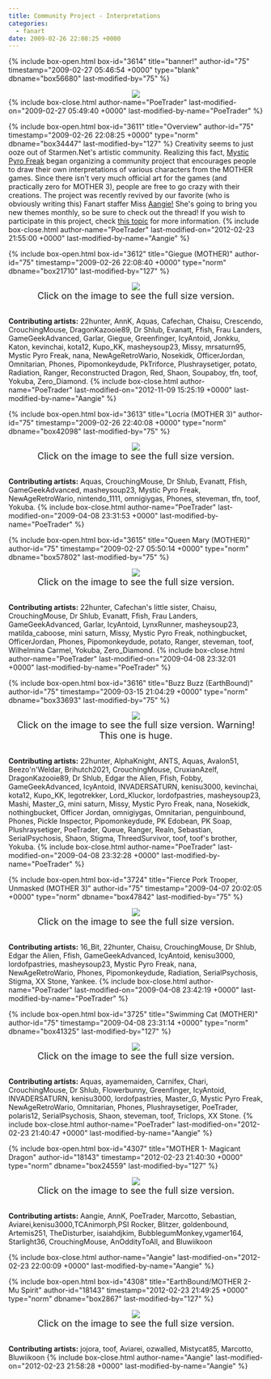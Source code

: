 ```yaml
---
title: Community Project - Interpretations
categories:
  - fanart
date: 2009-02-26 22:08:25 +0000
---
```

{% include box-open.html box-id="3614" title="banner!" author-id="75" timestamp="2009-02-27 05:46:54 +0000" type="blank" dbname="box56680" last-modified-by="75" %}
<center><img src="banner.png" /></center>
{% include box-close.html author-name="PoeTrader" last-modified-on="2009-02-27 05:49:40 +0000" last-modified-by-name="PoeTrader" %}

{% include box-open.html box-id="3611" title="Overview" author-id="75" timestamp="2009-02-26 22:08:25 +0000" type="norm" dbname="box34447" last-modified-by="127" %}
Creativity seems to just ooze out of Starmen.Net's artistic community. Realizing this fact, <a href="http://forum.starmen.net/members/12176">Mystic Pyro Freak</a> began organizing a community project that encourages people to draw their own interpretations of various characters from the MOTHER games. Since there isn't very much official art for the games (and practically zero for MOTHER 3), people are free to go crazy with their creations. The project was recently revived by our favorite (who is obviously writing this) Fanart staffer Miss  <a href="http://forum.starmen.net/members/Aangie">Aangie!</a> She's going to bring you new themes monthly, so be sure to check out the thread! If you wish to participate in this project, check <a href="http://forum.starmen.net/forum/Fan/Forum/COMMUNITY-PROJECT-Intepretations-Revival/page/1#post1783608">this topic</a> for more information.
{% include box-close.html author-name="PoeTrader" last-modified-on="2012-02-23 21:55:00 +0000" last-modified-by-name="Aangie" %}

{% include box-open.html box-id="3612" title="Giegue (MOTHER)" author-id="75" timestamp="2009-02-26 22:08:40 +0000" type="norm" dbname="box21710" last-modified-by="127" %}
<center><a href="http://starmen.net/fanart/community/Porky-bot-Invasion.png"><img src="giegue_small.png" border="0" /></a><br />
<font size="+1">Click on the image to see the full size version.</font></center><br />

<b>Contributing artists:</b> 22hunter, AnnK, Aquas, Cafechan, Chaisu, Crescendo, CrouchingMouse, DragonKazooie89, Dr Shlub, Evanatt, Ffish, Frau Landers, GameGeekAdvanced, Garlar, Giegue, Greenfinger, IcyAntoid, Jonkku, Katon, kevinchai, kota12, Kupo_KK, masheysoup23, Missy, mrsaturn95, Mystic Pyro Freak, nana, NewAgeRetroWario, Nosekidk, OfficerJordan, Omnitarian, Phones, Pipomonkeydude, PkTriforce, Plushraysetiger, potato, Radiation, Ranger, Reconstructed Dragon, Red, Shaon, Soupaboy, tfn, toof, Yokuba, Zero_Diamond.
{% include box-close.html author-name="PoeTrader" last-modified-on="2012-11-09 15:25:19 +0000" last-modified-by-name="Aangie" %}

{% include box-open.html box-id="3613" title="Locria (MOTHER 3)" author-id="75" timestamp="2009-02-26 22:40:08 +0000" type="norm" dbname="box42098" last-modified-by="75" %}
<center><a href="locria.png"><img src="locria_small.png" border="0" /></a><br />
<font size="+1">Click on the image to see the full size version.</font></center><br />

<b>Contributing artists:</b> Aquas, CrouchingMouse, Dr Shlub, Evanatt, Ffish, GameGeekAdvanced, masheysoup23, Mystic Pyro Freak, NewAgeRetroWario, nintendo_1111, omnigiygas, Phones, steveman, tfn, toof, Yokuba.
{% include box-close.html author-name="PoeTrader" last-modified-on="2009-04-08 23:31:53 +0000" last-modified-by-name="PoeTrader" %}

{% include box-open.html box-id="3615" title="Queen Mary (MOTHER)" author-id="75" timestamp="2009-02-27 05:50:14 +0000" type="norm" dbname="box57802" last-modified-by="75" %}
<center><a href="queenmary.png"><img src="queenmary_small.png" border="0" /></a><br />
<font size="+1">Click on the image to see the full size version.</font></center><br />

<b>Contributing artists:</b> 22hunter, Cafechan's little sister, Chaisu, CrouchingMouse, Dr Shlub, Evanatt, Ffish, Frau Landers, GameGeekAdvanced, Garlar, IcyAntoid, LynxRunner, masheysoup23, matilda_caboose, mini saturn, Missy, Mystic Pyro Freak, nothingbucket, OfficerJordan, Phones, Pipomonkeydude, potato, Ranger, steveman, toof, Wilhelmina Carmel, Yokuba, Zero_Diamond.
{% include box-close.html author-name="PoeTrader" last-modified-on="2009-04-08 23:32:01 +0000" last-modified-by-name="PoeTrader" %}

{% include box-open.html box-id="3616" title="Buzz Buzz (EarthBound)" author-id="75" timestamp="2009-03-15 21:04:29 +0000" type="norm" dbname="box33693" last-modified-by="75" %}
<center><a href="buzzbuzz.png"><img src="buzzbuzz_small.png" border="0" /></a><br />
<font size="+1">Click on the image to see the full size version. Warning! This one is huge.</font></center><br />

<b>Contributing artists:</b> 22hunter, AlphaKnight, ANTS, Aquas, Avalon51, Beezo'n'Weldar, Brihutch2021, CrouchingMouse, CruxianAzelf, DragonKazooie89, Dr Shlub, Edgar the Alien, Ffish, Fobby, GameGeekAdvanced, IcyAntoid, INVADERSATURN, kenisu3000, kevinchai, kota12, Kupo_KK, legotrekker, Lord_Kluckor, lordofpastries, masheysoup23, Mashi, Master_G, mini saturn, Missy, Mystic Pyro Freak, nana, Nosekidk, nothingbucket, Officer Jordan, omnigiygas, Omnitarian, penguinbound, Phones, Pickle Inspector, Pipomonkeydude, PK Edobean, PK Soap, Plushraysetiger, PoeTrader, Queue, Ranger, Realn, Sebastian, SerialPsychosis, Shaon, Stigma, ThreedSurvivor, toof, toof's brother, Yokuba.
{% include box-close.html author-name="PoeTrader" last-modified-on="2009-04-08 23:32:28 +0000" last-modified-by-name="PoeTrader" %}

{% include box-open.html box-id="3724" title="Fierce Pork Trooper, Unmasked (MOTHER 3)" author-id="75" timestamp="2009-04-07 20:02:05 +0000" type="norm" dbname="box47842" last-modified-by="75" %}
<center><a href="fptunmasked.png"><img src="fptunmasked_small.png" border="0" /></a><br />
<font size="+1">Click on the image to see the full size version.</font></center><br />

<b>Contributing artists:</b> 16_Bit, 22hunter, Chaisu, CrouchingMouse, Dr Shlub, Edgar the Alien, Ffish, GameGeekAdvanced, IcyAntoid, kenisu3000, lordofpastries, masheysoup23, Mystic Pyro Freak, nana, NewAgeRetroWario, Phones, Pipomonkeydude, Radiation, SerialPsychosis, Stigma, XX Stone, Yankee.
{% include box-close.html author-name="PoeTrader" last-modified-on="2009-04-08 23:42:19 +0000" last-modified-by-name="PoeTrader" %}

{% include box-open.html box-id="3725" title="Swimming Cat (MOTHER)" author-id="75" timestamp="2009-04-08 23:31:14 +0000" type="norm" dbname="box41325" last-modified-by="127" %}
<center><a href="swimmingcat.png"><img src="swimmingcat_small.png" border="0" /></a><br />
<font size="+1">Click on the image to see the full size version.</font></center><br />

<b>Contributing artists:</b> Aquas, ayamemaiden, Carnifex, Chari, CrouchingMouse, Dr Shlub, Flowerbunny, Greenfinger, IcyAntoid, INVADERSATURN, kenisu3000, lordofpastries, Master_G, Mystic Pyro Freak, NewAgeRetroWario, Omnitarian, Phones, Plushraysetiger, PoeTrader, polaris12, SerialPsychosis, Shaon, steveman, toof, Triclops, XX Stone.
{% include box-close.html author-name="PoeTrader" last-modified-on="2012-02-23 21:40:47 +0000" last-modified-by-name="Aangie" %}

{% include box-open.html box-id="4307" title="MOTHER 1- Magicant Dragon" author-id="18143" timestamp="2012-02-23 21:40:30 +0000" type="norm" dbname="box24559" last-modified-by="127" %}
<center><a href="http://starmen.net/fanart/brb%20copy.png"><img src="http://starmen.net/fanart/brb.png" border="0" /></a><br />
<font size="+1">Click on the image to see the full size version.</font></center><br />

<b>Contributing artists:</b> Aangie, AnnK, PoeTrader, Marcotto, Sebastian, Aviarei,kenisu3000,TCAnimorph,PSI Rocker, Blitzer, goldenbound, Artemis251, TheDisturber, isaiahdjkim, BubblegumMonkey,vgamer164, Starlight36, CrouchingMouse, AnOddityToAll, and Bluwiikoon




{% include box-close.html author-name="Aangie" last-modified-on="2012-02-23 22:00:09 +0000" last-modified-by-name="Aangie" %}

{% include box-open.html box-id="4308" title="EarthBound/MOTHER 2- Mu Spirit" author-id="18143" timestamp="2012-02-23 21:49:25 +0000" type="norm" dbname="box2867" last-modified-by="127" %}
<center><a href="http://starmen.net/fanart/muu.png"><img src="http://starmen.net/fanart/muu%20copy.png" border="0" /></a><br />
<font size="+1">Click on the image to see the full size version.</font></center><br />

<b>Contributing artists:</b> jojora, toof, Aviarei, ozwalled, Mistycat85, Marcotto,  Bluwiikoon
{% include box-close.html author-name="Aangie" last-modified-on="2012-02-23 21:58:28 +0000" last-modified-by-name="Aangie" %}
